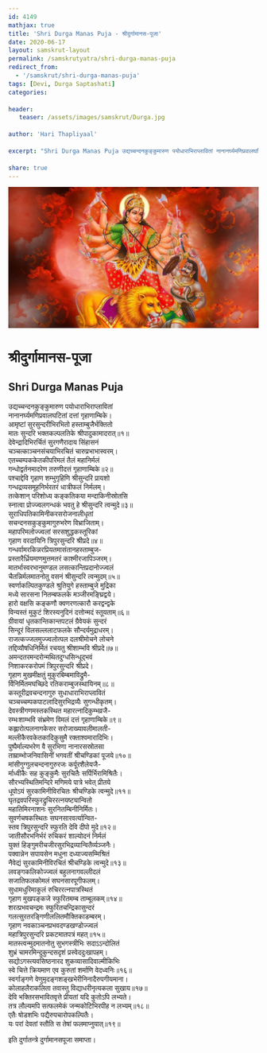 ```yaml
---
id: 4149    
mathjax: true    
title: 'Shri Durga Manas Puja - श्रीदुर्गामानस-पूजा'    
date: 2020-06-17    
layout: samskrut-layout 
permalink: /samskrutyatra/shri-durga-manas-puja
redirect_from: 
  - '/samskrut/shri-durga-manas-puja'
tags: [Devi, Durga Saptashati]    
categories:    
    
header:    
   teaser: /assets/images/samskrut/Durga.jpg    
    
author: 'Hari Thapliyaal'    
    
excerpt: "Shri Durga Manas Puja उद्यच्चन्दनकुङ्कुमारुण पयोधाराभिराप्लावितां नानानर्घ्यमणिप्रवालघटितां दत्तां गृहाणाम्बिके। आमृष्टां सुरसुन्दरीभिरभितो हस्ताम्बुजैर्भक्तितो मातः सुन्दरि भक्तकल्पलतिके श्रीपादुकामादरात्॥१॥ देवेन्द्रादिभिरर्चितं सुरगणैरादाय सिंहासनं चञ्चत्काञ्चनसंचयाभिरचितं चारुप्रभाभास्वरम्। एतच्चम्पककेतकीपरिमलं तैलं महानिर्मलं गन्धोद्वर्तनमादरेण तरुणीदत्तं गृहाणाम्बिके॥२॥ पश्‍चाद्देवि गृहाण शम्भुगृहिणि श्रीसुन्दरि प्रायशो गन्धद्रव्यसमूहनिर्भरतरं धात्रीफलं निर्मलम्। तत्केशान् परिशोध्य कङ्कतिकया मन्दाकिनीस्रोतसि"
    
share: true    
---
```

![](/assets/images/samskrut/Durga.jpg)    
    
# श्रीदुर्गामानस-पूजा    
## Shri Durga Manas Puja    
    
उद्यच्चन्दनकुङ्कुमारुण पयोधाराभिराप्लावितां    
नानानर्घ्यमणिप्रवालघटितां दत्तां गृहाणाम्बिके।    
आमृष्टां सुरसुन्दरीभिरभितो हस्ताम्बुजैर्भक्तितो    
मातः सुन्दरि भक्तकल्पलतिके श्रीपादुकामादरात्॥१॥    
देवेन्द्रादिभिरर्चितं सुरगणैरादाय सिंहासनं    
चञ्चत्काञ्चनसंचयाभिरचितं चारुप्रभाभास्वरम्।    
एतच्चम्पककेतकीपरिमलं तैलं महानिर्मलं    
गन्धोद्वर्तनमादरेण तरुणीदत्तं गृहाणाम्बिके॥२॥    
पश्‍चाद्देवि गृहाण शम्भुगृहिणि श्रीसुन्दरि प्रायशो    
गन्धद्रव्यसमूहनिर्भरतरं धात्रीफलं निर्मलम्।    
तत्केशान् परिशोध्य कङ्कतिकया मन्दाकिनीस्रोतसि    
स्‍नात्वा प्रोज्ज्वलगन्धकं भवतु हे श्रीसुन्दरि त्वन्मुदे॥३॥    
सुराधिपतिकामिनीकरसरोजनालीधृतां    
सचन्दनसकुङ्कुमागुरुभरेण विभ्राजिताम्।    
महापरिमलोज्ज्वलां सरसशुद्धकस्तूरिकां    
गृहाण वरदायिनि त्रिपुरसुन्दरि श्रीप्रदे॥४॥    
गन्धर्वामरकिन्नरप्रियतमासंतानहस्ताम्बुज-    
प्रस्तारैर्ध्रियमाणमुत्तमतरं काश्मीरजापिञ्जरम्।    
मातर्भास्वरभानुमण्डल लसत्कान्तिप्रदानोज्ज्वलं    
चैतन्निर्मलमातनोतु वसनं श्रीसुन्दरि त्वन्मुदम्॥५॥    
स्वर्णाकल्पितकुण्डले श्रुतियुगे हस्ताम्बुजे मुद्रिका    
मध्ये सारसना नितम्बफलके मञ्जीरमङ्घ्रिद्वये।    
हारो वक्षसि कङ्कणौ क्वणरणत्कारौ करद्वन्द्वके    
विन्यस्तं मुकुटं शिरस्यनुदिनं दत्तोन्मदं स्तूयताम्॥६॥    
ग्रीवायां धृतकान्तिकान्तपटलं ग्रैवेयकं सुन्दरं    
सिन्दूरं विलसल्ललाटफलके सौन्दर्यमुद्राधरम्।    
राजत्कज्जलमुज्ज्वलोत्पल दलश्रीमोचने लोचने    
तद्दिव्यौषधिनिर्मितं रचयतु श्रीशाम्भवि श्रीप्रदे॥७॥    
अमन्दतरमन्दरोन्मथितदुग्धसिन्धूद्भवं    
निशाकरकरोपमं त्रिपुरसुन्दरि श्रीप्रदे।    
गृहाण मुखमीक्षतुं मुकुरबिम्बमाविद्रुमै-    
र्विनिर्मितमघच्छिदे रतिकराम्बुजस्थायिनम्॥८॥    
कस्तूरीद्रवचन्दनागुरु सुधाधाराभिराप्लावितं    
चञ्चच्चम्पकपाटलादिसुरभिद्रव्यैः सुगन्धीकृतम्।    
देवस्त्रीगणमस्तकस्थित महारत्‍नादिकुम्भव्रजै-    
रम्भःशाम्भवि संभ्रमेण विमलं दत्तं गृहाणाम्बिके॥९॥    
कह्लारोत्पलनागकेसर सरोजाख्यावलीमालती-    
मल्लीकैरवकेतकादिकुसुमै रक्ताश्‍वमारादिभिः।    
पुष्पैर्माल्यभरेण वै सुरभिणा नानारसस्रोतसा    
ताम्राम्भोजनिवासिनीं भगवतीं श्रीचण्डिकां पूजये॥१०॥    
मांसीगुग्गुलचन्दनागुरुरजः कर्पूरशैलेयजै-    
र्माध्वीकैः सह कुङ्कुमैः सुरचितैः सर्पिर्भिरामिश्रितैः।    
सौरभ्यस्थितिमन्दिरे मणिमये पात्रे भवेत् प्रीतये    
धूपोऽयं सुरकामिनीविरचितः श्रीचण्डिके त्वन्मुदे॥११॥    
घृतद्रवपरिस्फुरद्रुचिररत्‍नयष्ट्यान्वितो    
महातिमिरनाशनः सुरनितम्बिनीनिर्मितः।    
सुवर्णचषकस्थितः सघनसारवर्त्यान्वित-    
स्तव त्रिपुरसुन्दरि स्फुरति देवि दीपो मुदे॥१२॥    
जातीसौरभनिर्भरं रुचिकरं शाल्योदनं निर्मलं    
युक्तं हिङ्गुमरीचजीरसुरभिद्रव्यान्वितैर्व्यञ्‍जनैः।    
पक्वान्नेन सपायसेन मधुना दध्याज्यसम्मिश्रितं    
नैवेद्यं सुरकामिनीविरचितं श्रीचण्डिके त्वन्मुदे॥१३॥    
लवङ्गकलिकोज्ज्वलं बहुलनागवल्लीदलं    
सजातिफलकोमलं सघनसारपूगीफलम्।    
सुधामधुरिमाकुलं रुचिररत्‍नपात्रस्थितं    
गृहाण मुखपङ्कजे स्फुरितमम्ब ताम्बूलकम्॥१४॥    
शरत्प्रभवचन्द्रमः स्फुरितचन्द्रिकासुन्दरं    
गलत्सुरतरङ्गिणीललितमौक्तिकाडम्बरम्।    
गृहाण नवकाञ्चनप्रभवदण्डखण्डोज्ज्वलं    
महात्रिपुरसुन्दरि प्रकटमातपत्रं महत्॥१५॥    
मातस्त्वन्मुदमातनोतु सुभगस्त्रीभिः सदाऽऽन्दोलितं    
शुभ्रं चामरमिन्दुकुन्दसदृशं प्रस्वेददुःखापहम्।    
सद्योऽगस्त्यवसिष्ठनारद शुकव्यासादिवाल्मीकिभिः    
स्वे चित्ते क्रियमाण एव कुरुतां शर्माणि वेदध्वनिः॥१६॥    
स्वर्गाङ्गणे वेणुमृदङ्गशङ्खभेरीनिनादैरुपगीयमाना।    
कोलाहलैराकलिता तवास्तु विद्याधरीनृत्यकला सुखाय॥१७॥    
देवि भक्तिरसभावितवृत्ते प्रीयतां यदि कुतोऽपि लभ्यते।    
तत्र लौल्यमपि सत्फलमेकं जन्मकोटिभिरपीह न लभ्यम्॥१८॥    
एतैः षोडशभिः पद्यैरुपचारोपकल्पितैः।    
यः परां देवतां स्तौति स तेषां फलमाप्‍नुयात्॥१९॥    
    
इति दुर्गातन्‍त्रे दुर्गामानसपूजा समाप्ता।    
    
